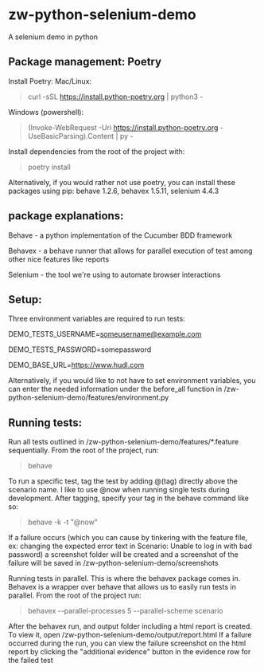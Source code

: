 # zw-python-selenium-demo
 A selenium demo in python
 
## Package management: Poetry
Install Poetry:
Mac/Linux:
> curl -sSL https://install.python-poetry.org | python3 -

Windows (powershell):
> (Invoke-WebRequest -Uri https://install.python-poetry.org -UseBasicParsing).Content | py -

Install dependencies from the root of the project with:
> poetry install

Alternatively, if you would rather not use poetry, you can install these packages using pip:
behave 1.2.6, 
behavex 1.5.11, 
selenium 4.4.3


## package explanations:
Behave - a python implementation of the Cucumber BDD framework

Behavex - a behave runner that allows for parallel execution of test among other nice features like reports

Selenium - the tool we're using to automate browser interactions



## Setup:
Three environment variables are required to run tests:

DEMO_TESTS_USERNAME=someusername@example.com

DEMO_TESTS_PASSWORD=somepassword

DEMO_BASE_URL=https://www.hudl.com 

Alternatively, if you would like to not have to set environment variables, you can enter the needed information under the before_all function in /zw-python-selenium-demo/features/environment.py



## Running tests:

Run all tests outlined in /zw-python-selenium-demo/features/*.feature sequentially. From the root of the project, run:

> behave

To run a specific test, tag the test by adding @(tag) directly above the scenario name. I like to use @now when running single tests during development. After tagging, specify your tag in the behave command like so:

> behave -k -t "@now"

If a failure occurs (which you can cause by tinkering with the feature file, ex: changing the expected error text in Scenario: Unable to log in with bad password) a screenshot folder will be created and a screenshot of the failure will be saved in /zw-python-selenium-demo/screenshots

Running tests in parallel. This is where the behavex package comes in. Behavex is a wrapper over behave that allows us to easily run tests in parallel. From the root of the project run:

> behavex --parallel-processes 5 --parallel-scheme scenario

After the behavex run, and output folder including a html report is created. To view it, open /zw-python-selenium-demo/output/report.html
If a failure occurred during  the run, you can view the failure screenshot on the html report by clicking the "additional evidence" button in the evidence row for the failed test 

